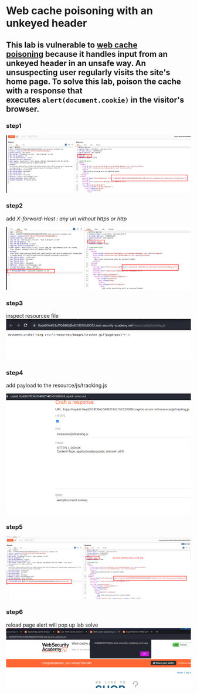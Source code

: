 # Web cache poisoning with an unkeyed header

## This lab is vulnerable to [web cache poisoning](https://portswigger.net/web-security/web-cache-poisoning) because it handles input from an unkeyed header in an unsafe way. An unsuspecting user regularly visits the site's home page. To solve this lab, poison the cache with a response that executes `alert(document.cookie)` in the visitor's browser.

### step1

![screenshot](./images/lab1_send_homepage_to_repeter.png)

### step2

add _X-forword-Host : any url without https or http_

![screenshot](./images/lab1_x_forword_host_x-cache.png)

### step3

inspect resourcee file
![screenshot](./images/lab1_tracking_js_file.png)

### step4

add payload to the resource/js/tracking.js

![screenshot](./images/lab1_expolite_alert_payload.png)

### step5

![screenshot](./images/lab1_x-forword_host_repeter.png)

### step6

reload page alert will pop up lab solve
![screenshot](./images/lab1_alert_pop_up.png)
